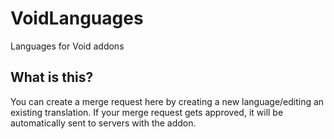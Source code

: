# VoidLanguages

Languages for Void addons

What is this?
-------------------

You can create a merge request here by creating a new language/editing an existing translation.
If your merge request gets approved, it will be automatically sent to servers with the addon.
